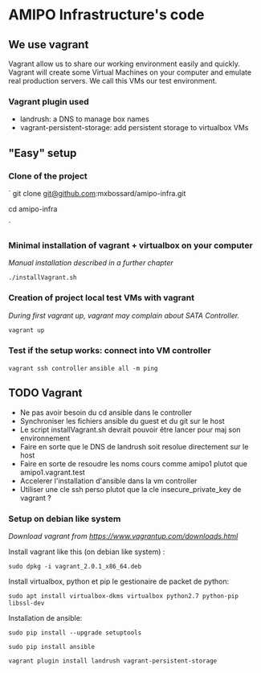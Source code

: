 AMIPO Infrastructure's code
=======

## We use vagrant
Vagrant allow us to share our working environment easily and quickly.
Vagrant will create some Virtual Machines on your computer and emulate real production servers.
We call this VMs our test environment.

### Vagrant plugin used
* landrush: a DNS to manage box names
* vagrant-persistent-storage: add persistent storage to virtualbox VMs

## "Easy" setup

### Clone of the project
`
git clone git@github.com:mxbossard/amipo-infra.git

cd amipo-infra

`

### Minimal installation of vagrant + virtualbox on your computer
_Manual installation described in a further chapter_

`./installVagrant.sh`

### Creation of project local test VMs with vagrant
_During first vagrant up, vagrant may complain about SATA Controller._

`vagrant up`

### Test if the setup works: connect into VM controller
`vagrant ssh controller`
`ansible all -m ping`

## TODO Vagrant
* Ne pas avoir besoin du cd ansible dans le controller
* Synchroniser les fichiers ansible du guest et du git sur le host
* Le script installVagrant.sh devrait pouvoir être lancer pour maj son environnement
* Faire en sorte que le DNS de landrush soit resolue directement sur le host
* Faire en sorte de resoudre les noms cours comme amipo1 plutot que amipo1.vagrant.test
* Accelerer l'installation d'ansible dans la vm controller
* Utiliser une cle ssh perso plutot que la cle insecure_private_key de vagrant ?



### Setup on debian like system
_Download vagrant from https://www.vagrantup.com/downloads.html_

Install vagrant like this (on debian like system) : 

`sudo dpkg -i vagrant_2.0.1_x86_64.deb`

Install virtualbox, python et pip le gestionaire de packet de python:

`sudo apt install virtualbox-dkms virtualbox python2.7 python-pip libssl-dev`

Installation de ansible:

`sudo pip install --upgrade setuptools`

`sudo pip install ansible`

`vagrant plugin install landrush vagrant-persistent-storage`

